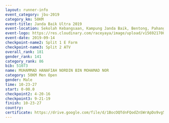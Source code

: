 ```yaml
---
layout: runner-info 
event_category: jbu-2019 
category_km: 50KM 
event-title: Janda Baik Ultra 2019
event-location: Sekolah Kebangsaan, Kampung Janda Baik, Bentong, Pahang, Malaysia 
event-logo: https://res.cloudinary.com/raceyaya/image/upload/v1569217009/logo/janda-baik_vch1pc.jpg 
event-date: 2019-09-14 
checkpoint-name2: Split 1 E Farm 
checkpoint-name3: Split 2 ATV 
overall_rank: 181
gender_rank: 141
category_rank: 86
bib: 51073
name: MUHAMMAD HANAFIAH NORDIN BIN MOHAMAD NOR
category: 50KM Men Open
gender: Male
time: 10-23-27
start: 0-00.0
checkpoint2: 4-20-16
checkpoint3: 9-21-19
finish: 10-23-27
country: 
certificate: https://drive.google.com/file/d/1BocOQTdnFQodZnSWrApDo9vg5rvxIyMM/view?usp=sharing
---
```

